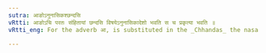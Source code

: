 ```yaml
---
sutra: आङोऽनुनासिकश्छन्दसि
vRtti: आङोऽचि परतः संहितायां छन्दसि विषयेऽनुनासिकादेशो भवति स च प्रकृत्या भवति ॥
vRtti_eng: For the adverb आ, is substituted in the _Chhandas_ the nasalized आं, when a vowel follows it, and it retains its original form.

---
```

